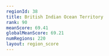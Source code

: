 ```yaml
---
regionId: 38
title: British Indian Ocean Territory
rank: 90
meanScore: 69.41
globalMeanScore: 69.21
numRegions: 220
layout: region_score
---
```

